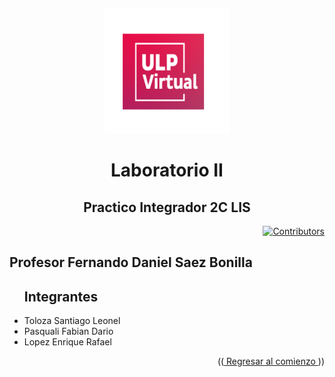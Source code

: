 <a name="readme-top"></a>
<br/>
<div align="center">

  <a href="https://github.com/Grupo-LDR/Repositorio-LIS">
    <img src="https://github.com/Grupo-LDR/Repositorio-LIS/blob/main/ulp.png" alt="Logo" width="200" height="200">
  </a>
  <div>
  <h1  align="center">Laboratorio II</h1>
  <h2>Practico Integrador 2C LIS</h2>
</div>
 <div align="right">

  [![Contributors][contributors-shield]][contributors-url]

</div> 
  <div align="left">
   <h2>Profesor Fernando Daniel Saez Bonilla</h2>
</div>
<div align="center">
<div>
<div align="left">
  <ul><h2>Integrantes</h2>
    <li> Toloza Santiago Leonel </li>
    <li> Pasquali Fabian Dario </li>
    <li> Lopez Enrique Rafael </li>
 </ul>
</div>
<p align="right">((<a href="#readme-top"> Regresar al comienzo </a>))</p>
<!--enlaces-->

[contributors-shield]: https://img.shields.io/badge/Contribuidores-11-orange?style=for-the-badge&logo=appveyor

[contributors-url]: https://github.com/Grupo-LDR/Repositorio-LIS/graphs/contributors
